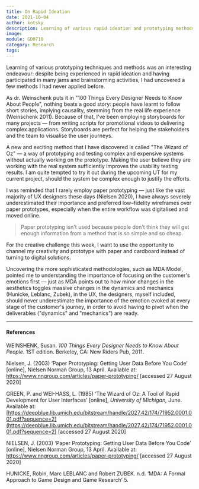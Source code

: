 ```yaml
---
title: On Rapid Ideation
date: 2021-10-04
author: kotsky
description: Learning of various rapid ideation and prototyping methods
image: 
module: GDO710
category: Research
tags: 
---
```

Learning of various prototyping techniques and methods was an interesting endeavour: despite being experienced in rapid ideation and having participated in many jams and brainstorming activities, I had uncovered a few methods I had never applied before. 

As dr. Weinschenk puts it in "100 Things Every Designer Needs to Know About People", nothing beats a good story: people have learnt to follow short stories, implying causality, stemming from the real life experience (Weinschenk 2011). Because of that, I've been employing storyboards for many projects — from writing scripts for promotional videos to delivering complex applications. Storyboards are perfect for helping the stakeholders and the team to visualise the user journeys.

A new and exciting method that I have discovered is called "The Wizard of Oz" — a way of prototyping and testing complex and expensive systems without actually working on the prototype. Making the user believe they are working with the real system sufficiently improves the usability testing results. I am quite tempted to try it out during the upcoming UT for my current project, should the system be complex enough to justify the efforts.

I was reminded that I rarely employ paper prototyping — just like the vast majority of UX designers these days (Nielsen 2020), I have always severely underestimated their importance and preferred low–fidelity wireframes over paper prototypes, especially when the entire workflow was digitalised and moved online.

> Paper prototyping isn't used because people don't think they will get enough information from a method that is so simple and so cheap.

For the creative challenge this week, I want to use the opportunity to channel my creativity and prototype with paper and cardboard instead of turning to digital solutions. 

Uncovering the more sophisticated methodologies, such as MDA Model, pointed me to understanding the importance of focusing on the customer's emotions first — just as MDA points out to how minor changes in the aesthetics toggles massive changes in the dynamics and mechanics (Hunicke, Leblanc, Zubek), in the UX, the designers, myself included, should never underestimate the importance of the emotion evoked at every stage of the customer's journey, in order to avoid having to pivot when the deliverables ("dynamics" and "mechanics") are ready.

---

#### References

WEINSHENK, Susan. _100 Things Every Designer Needs to Know About People_. 1ST edition. Berkeley, CA: New Riders Pub, 2011.

Nielsen, J. (2003) ‘Paper Prototyping: Getting User Data Before You Code’ [online], Nielsen Norman Group, 13 April. Available at: https://www.nngroup.com/articles/paper-prototyping/ [accessed 27 August 2020]

GREEN, P. and WEI-HASS, L. (1985) ‘The Wizard of Oz: A Tool of Rapid Development for User Interfaces’ [online], _University of Michigan,_ June. Available at: [https://deepblue.lib.umich.edu/bitstream/handle/2027.42/174/71952.0001.001.pdf?sequence=2](https://deepblue.lib.umich.edu/bitstream/handle/2027.42/174/71952.0001.001.pdf?sequence=2) [accessed 27 August 2020]

NIELSEN, J. (2003) ‘Paper Prototyping: Getting User Data Before You Code’ [online], Nielsen Norman Group, 13 April. Available at: https://www.nngroup.com/articles/paper-prototyping/ [accessed 27 August 2020]

HUNICKE, Robin, Marc LEBLANC and Robert ZUBEK. n.d. ‘MDA: A Formal Approach to Game Design and Game Research’ 5.
